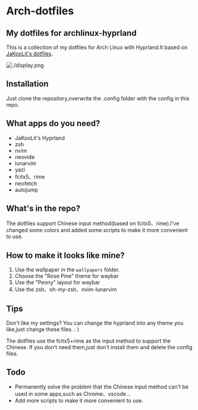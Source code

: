# Arch-dotfiles
## My dotfiles for archlinux-hyprland
This is a collection of my dotfiles for Arch Linux with Hyprland.It based on [JaKooLit's dotfiles](https://github.com/JaKooLit/Hyprland-Dots/tree/main).

![./display.png]()

## Installation
Just clone the repository,overwrite the .config folder with the config in this repo. 

## What apps do you need?
- JaKooLit's Hyprland
- zsh
- nvim
- neovide
- lunarvim
- yazi
- fcitx5、rime
- neofetch
- autojump

## What's in the repo?
The dotfiles support Chinese input method(based on fcitx5、rime).I've changed some colors and added some scripts to make it more convenient to use.

## How to make it looks like mine?
1. Use the wallpaper in the `wallpapers` folder.
2. Choose the "Rose Pine" theme for waybar
3. Use the "Peony" layout for waybar
4. Use the zsh、oh-my-zsh、nvim-lunarvim

## Tips
Don't like my settings?
You can change the hyprland into any theme you like,just change these files. : )

The dotfiles use the fcitx5+rime as the input method to support the Chinese.
If you don't need them,just don't install them and delete the config files.

## Todo
- Permanently solve the problem that the Chinese input method can't be used in some apps,such as Chrome、vscode...
- Add more scripts to make it more convenient to use.
